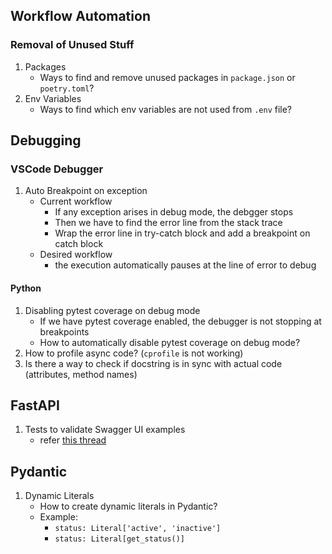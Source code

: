 ## Workflow Automation
### Removal of Unused Stuff 
1) Packages
    - Ways to find and remove unused packages in `package.json` or `poetry.toml`?
2) Env Variables
    - Ways to find which env variables are not used from `.env` file?

## Debugging
### VSCode Debugger
1) Auto Breakpoint on exception
    - Current workflow
        - If any exception arises in debug mode, the debgger stops
        - Then we have to find the error line from the stack trace
        - Wrap the error line in try-catch block and add a breakpoint on catch block
    - Desired workflow
        - the execution automatically pauses at the line of error to debug
#### Python
1) Disabling pytest coverage on debug mode
    - If we have pytest coverage enabled, the debugger is not stopping at breakpoints
    - How to automatically disable pytest coverage on debug mode?
2) How to profile async code? (`cprofile` is not working)
3) Is there a way to check if docstring is in sync with actual code (attributes, method names)

## FastAPI
1) Tests to validate Swagger UI examples
    - refer [this thread](https://www.reddit.com/r/FastAPI/comments/1fmlw4v/is_there_a_way_to_dynamically_validate_swagger_ui/)

## Pydantic
1) Dynamic Literals
    - How to create dynamic literals in Pydantic?
    - Example: 
        - `status: Literal['active', 'inactive']`
        - `status: Literal[get_status()]`